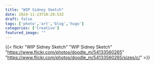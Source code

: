 ```yaml
---
title: "WIP Sidney Sketch"
date: 2024-11-23T10:29:53Z
draft: false
tags: ['photo','art','blog','hugo']
categories: ['Creative']
featured_image: ""
---
```

{{< flickr "WIP Sidney Sketch"
           "WIP Sidney Sketch"
           "https://www.flickr.com/photos/doodle_m/54133560265"
           "https://www.flickr.com/photos/doodle_m/54133560265/sizes/c/" >}}
